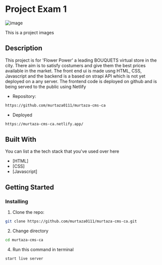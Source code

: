 # Project Exam 1

![image](https://portfolio-murtaza.netlify.app/images/fp.PNG)

This is a project images

## Description

This project is for 'Flower Power' a leading BOUQUETS virtual store in the city. There aim is to satisfy costumers and give them the best prices available in the market. The front end ui is made usng HTML, CSS, Javascript and the backend is a based on strapi API which is not yet deployed on a any server. The frontend code is deployed on github and is being served to the public using Netlify

- Repository: 
```bash
https://github.com/murtaza0111/murtaza-cms-ca
```
- Deployed
```bash
https://murtaza-cms-ca.netlify.app/
```

## Built With

You can list a the tech stack that you've used over here

- [HTML]
- [CSS]
- [Javascript]

## Getting Started

### Installing

1.  Clone the repo:

```bash
git clone https://github.com/murtaza0111/murtaza-cms-ca.git
``` 
2.  Change directory
```bash
cd murtaza-cms-ca
```   
4.  Run this command in terminal
```bash
start live server
```
